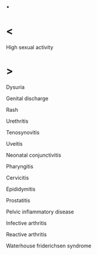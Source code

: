 # .

# <

High sexual activity

# >

Dysuria

Genital discharge

Rash

Urethritis

Tenosynovitis

Uveitis

Neonatal conjunctivitis

Pharyngitis

Cervicitis

Epididymitis

Prostatitis

Pelvic inflammatory disease

Infective arthritis

Reactive arthritis

Waterhouse friderichsen syndrome
